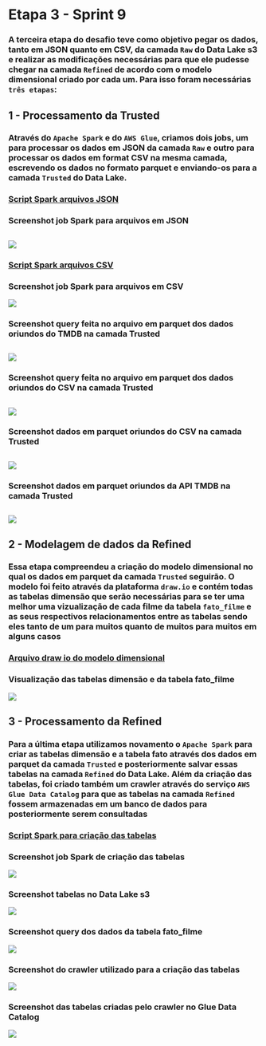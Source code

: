 # Etapa 3 - Sprint 9

### A terceira etapa do desafio teve como objetivo pegar os dados, tanto em JSON quanto em CSV, da camada `Raw` do Data Lake s3 e realizar as modificações necessárias para que ele pudesse chegar na camada `Refined` de acordo com o modelo dimensional criado por cada um. Para isso foram necessárias `três etapas`:

## 1 - Processamento da Trusted

### Através do `Apache Spark` e do `AWS Glue`, criamos dois jobs, um para processar os dados em **JSON** da camada `Raw` e outro para processar os dados em format **CSV** na mesma camada, escrevendo os dados no formato **parquet** e enviando-os para a camada `Trusted` do Data Lake.

### [Script Spark arquivos JSON](./json_parquet.py)

### Screenshot job Spark para arquivos em JSON

## ![](./json_parquet.png)

### [Script Spark arquivos CSV](./csv_parquet.py)

### Screenshot job Spark para arquivos em CSV

![](./csv_parquet.png)

### Screenshot query feita no arquivo em parquet dos dados oriundos do TMDB na camada Trusted

## ![](./query_json_Trusted.png)

### Screenshot query feita no arquivo em parquet dos dados oriundos do CSV na camada Trusted

## ![](./query_csv_Trusted.png)

### Screenshot dados em parquet oriundos do CSV na camada Trusted

## ![](./camada_trusted.png)

### Screenshot dados em parquet oriundos da API TMDB na camada Trusted

## ![](./arquivos_json_trusted.png)

## 2 - Modelagem de dados da Refined

### Essa etapa compreendeu a criação do modelo dimensional no qual os dados em parquet da camada `Trusted` seguirão. O modelo foi feito através da plataforma `draw.io` e contém todas as tabelas dimensão que serão necessárias para se ter uma melhor uma vizualização de cada filme da tabela `fato_filme` e as seus respectivos relacionamentos entre as tabelas sendo eles tanto de um para muitos quanto de muitos para muitos em alguns casos

### [Arquivo draw io do modelo dimensional](./modelagem.drawio)

### Visualização das tabelas dimensão e da tabela fato_filme

![](./modelo_dimensional.PNG)

## 3 - Processamento da Refined

### Para a última etapa utilizamos novamento o `Apache Spark` para criar as tabelas dimensão e a tabela fato através dos dados em parquet da camada `Trusted` e posteriormente salvar essas tabelas na camada `Refined` do Data Lake. Além da criação das tabelas, foi criado também um crawler através do serviço `AWS Glue Data Catalog` para que as tabelas na camada `Refined` fossem armazenadas em um banco de dados para posteriormente serem consultadas

### [Script Spark para criação das tabelas](./parquet_refined.py)

### Screenshot job Spark de criação das tabelas

![](./parquet_refined.png)

### Screenshot tabelas no Data Lake s3

![](./tabelas_s3_refined.png)

### Screenshot query dos dados da tabela fato_filme

![](./query_fato_filme.png)

### Screenshot do crawler utilizado para a criação das tabelas

![](./crawler.png)

### Screenshot das tabelas criadas pelo crawler no Glue Data Catalog

![](./data_catalog.png)
